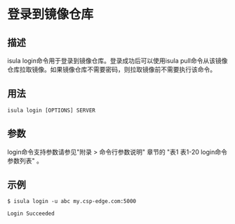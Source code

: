 # 登录到镜像仓库<a name="ZH-CN_TOPIC_0184808123"></a>

## 描述<a name="zh-cn_topic_0183111387_section71502175515"></a>

isula login命令用于登录到镜像仓库。登录成功后可以使用isula pull命令从该镜像仓库拉取镜像。如果镜像仓库不需要密码，则拉取镜像前不需要执行该命令。

## 用法<a name="zh-cn_topic_0183111387_section63262635520"></a>

```
isula login [OPTIONS] SERVER
```

## 参数<a name="zh-cn_topic_0183111387_section1691194220558"></a>

login命令支持参数请参见"附录 > 命令行参数说明" 章节的 "表1 表1-20 login命令参数列表" 。

## 示例<a name="zh-cn_topic_0183111387_section192534542553"></a>

```
$ isula login -u abc my.csp-edge.com:5000

Login Succeeded
```


